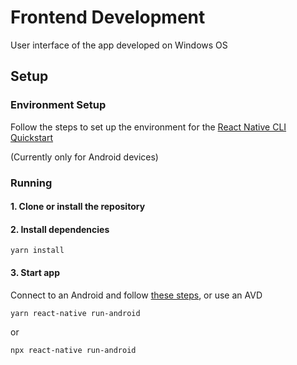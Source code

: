 # Frontend Development
User interface of the app developed on Windows OS

## Setup

### Environment Setup
Follow the steps to set up the environment for the [React Native CLI Quickstart](https://reactnative.dev/docs/environment-setup)

(Currently only for Android devices)

### Running

#### 1. Clone or install the repository

#### 2. Install dependencies
```
yarn install
```

#### 3. Start app
Connect to an Android and follow [these steps](https://reactnative.dev/docs/running-on-device), or use an AVD

```
yarn react-native run-android
```
or
```
npx react-native run-android
```
